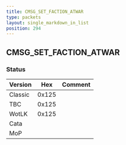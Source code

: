 ```yaml
---
title: CMSG_SET_FACTION_ATWAR
type: packets
layout: single_markdown_in_list
position: 294
---
```


## CMSG_SET_FACTION_ATWAR

### Status

Version    | Hex        | Comment
---------- | ---------- | ---------- 
Classic    | 0x125      |
TBC        | 0x125      |
WotLK      | 0x125      |
Cata       |            |
MoP        |            |

